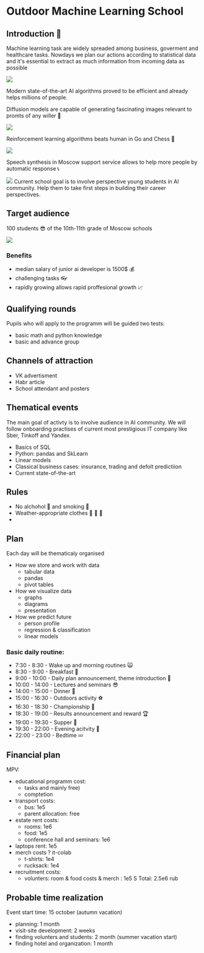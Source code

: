 #  Outdoor Machine Learning School

## Introduction :tada:

Machine learning task are widely spreaded among business, goverment and healthcare tasks. Nowdays we plan our actions according to statistical data and it's essential to extract as much information from incoming data as possible

![](images/financial-forecasting-toolshero.jpg)

Modern state-of-the-art AI algorithms proved to be efficient and already helps millions of people.

Diffusion models are capable of generating fascinating images relevant to promts of any willer :art:

![](images/Diffusion_models.jpg)

Reinforcement learning algorithms beats human in Go and Chess :muscle:

![](images/chess-playing-hand.jpeg)


Speech synthesis in Moscow support service allows to help more people by automatic response :telephone_receiver:

![](images/TTSArticleBanner.jpg)
Current school goal is to involve perspective young students in AI community. Help them to take first steps in building their career perspectives.

## Target audience

100 students  :sunglasses: of the 10th-11th grade of Moscow schools

![](images/Mosrupupils.jpg)

### Benefits 

- median salary of junior ai developer is 1500$ :moneybag:
- challenging tasks :eyeglasses:
- rapidly growing allows rapid proffesional growth :chart_with_upwards_trend:

## Qualifying rounds

Pupils who will apply to the programm will be guided two tests:
- basic math and python knowledge
- basic and advance group

## Channels of attraction
- VK advertisment
- Habr article
- School attendant and posters





 


## Thematical events

The main goal of activty is to involve audience in AI community. We will follow onboarding practises of current most prestigious IT company like Sber, Tinkoff and Yandex. 

- Basics of SQL
- Python: pandas and SkLearn
- Linear models
- Classical business cases: insurance, trading and defolt predictiion 
- Current state-of-the-art 

## Rules

- No alchohol :wine_glass: and smoking :smoking:
- Weather-appropriate clothes :tophat: :closed_umbrella: :dress:
-


## Plan

Each day will be thematicaly organised

- How we store and work with data
    - tabular data
    - pandas
    - pivot tables
- How we visualize data 
    - graphs
    - diagrams
    - presentation
- How we predict future 
    -  person profile
    - regression & classification
    - linear models



### Basic daily routine:
- 7:30 - 8:30 - Wake up and morning routines :scream_cat:
- 8:30 - 9:00 - Breakfast :egg:
- 9:00 - 10:00 - Daily plan announcement, theme introduction :hotel:
- 10:00 - 14:00 - Lectures and seminars :sunglasses:
- 14:00 - 15:00 - Dinner :rice:
- 15:00 - 16:30 - Outdoors activity :soccer:
- 16:30 - 18:30 - Championship :mount_fuji:
- 18:30 - 19:00  - Results announcement and reward :trophy:
- 19:00 - 19:30 - Supper :apple:
- 19:30 - 22:00 -  Evening acitvity :dart:
- 22:00 - 23:00 - Bedtime :zzz:

## Financial plan

MPV:
- educational programm cost:
    - tasks and mainly free)
    - comptetion
- transport costs:
    - bus: 1e5
    - parent allocation: free
- estate rent costs:
    - rooms:  1e6
    - food: 1e5
    - conference hall and seminars: 1e6
- laptops rent: 1e5
- merch costs ? it-colab
  - t-shirts: 1e4
  - rucksack: 1e4
- recruitment costs:
    - volunters: room & food costs & merch : 1e5
S
Total: 2.5e6 rub

## Probable time realization

Event start time: 15 october (autumn vacation)

- planning: 1 month
- visit-site development: 2 weeks
- finding volunters and students: 2 month (summer vacation start)
- finding hotel and organization: 1 month














